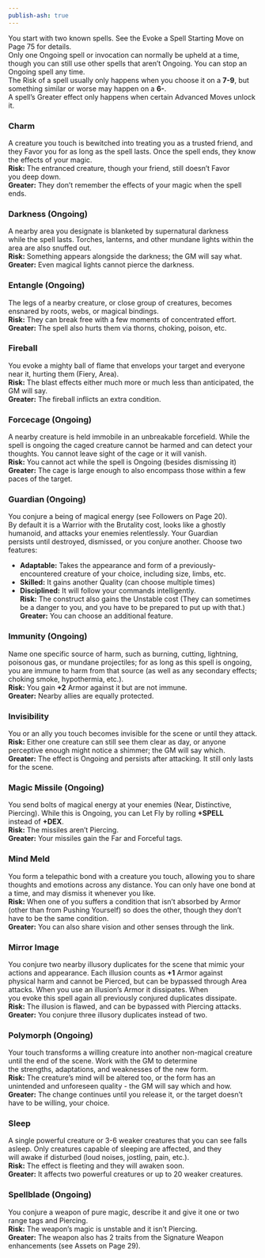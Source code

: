 ```yaml
---  
publish-ash: true  
---  
```

You start with two known spells. See the Evoke a Spell Starting Move on Page 75 for details.  
Only one Ongoing spell or invocation can normally be upheld at a time, though you can still use other spells that aren’t Ongoing. You can stop an Ongoing spell any time.  
The Risk of a spell usually only happens when you choose it on a **7-9**, but something similar or worse may happen on a **6-**.  
A spell’s Greater effect only happens when certain Advanced Moves unlock it.  
### Charm  
A creature you touch is bewitched into treating you as a trusted friend, and they Favor you for as long as the spell lasts. Once the spell ends, they know the effects of your magic.  
 **Risk:** The entranced creature, though your friend, still doesn’t Favor  
you deep down.  
 **Greater:** They don’t remember the effects of your magic when the spell ends.  
### Darkness (Ongoing)  
A nearby area you designate is blanketed by supernatural darkness  
while the spell lasts. Torches, lanterns, and other mundane lights within the area are also snuffed out.  
 **Risk:** Something appears alongside the darkness; the GM will say what.  
 **Greater:** Even magical lights cannot pierce the darkness.  
### Entangle (Ongoing)  
The legs of a nearby creature, or close group of creatures, becomes ensnared by roots, webs, or magical bindings.  
 **Risk:** They can break free with a few moments of concentrated effort.  
 **Greater:** The spell also hurts them via thorns, choking, poison, etc.  
### Fireball  
You evoke a mighty ball of flame that envelops your target and everyone near it, hurting them (Fiery, Area).  
 **Risk:** The blast effects either much more or much less than anticipated, the GM will say.  
 **Greater:** The fireball inflicts an extra condition.  
### Forcecage (Ongoing)  
A nearby creature is held immobile in an unbreakable forcefield. While the spell is ongoing the caged creature cannot be harmed and can detect your thoughts. You cannot leave sight of the cage or it will vanish.  
 **Risk:** You cannot act while the spell is Ongoing (besides dismissing it)  
 **Greater:** The cage is large enough to also encompass those within a few paces of the target.  
### Guardian (Ongoing)  
You conjure a being of magical energy (see Followers on Page 20).  
By default it is a Warrior with the Brutality cost, looks like a ghostly humanoid, and attacks your enemies relentlessly. Your Guardian  
persists until destroyed, dismissed, or you conjure another. Choose two features:  
- **Adaptable:** Takes the appearance and form of a previously-  
encountered creature of your choice, including size, limbs, etc.  
- **Skilled:** It gains another Quality (can choose multiple times)  
- **Disciplined:** It will follow your commands intelligently.  
 **Risk:** The construct also gains the Unstable cost (They can sometimes be a danger to you, and you have to be prepared to put up with that.)  
 **Greater:** You can choose an additional feature.  
### Immunity (Ongoing)  
Name one specific source of harm, such as burning, cutting, lightning, poisonous gas, or mundane projectiles; for as long as this spell is ongoing, you are immune to harm from that source (as well as any secondary effects; choking smoke, hypothermia, etc.).  
 **Risk:** You gain **+2** Armor against it but are not immune.  
 **Greater:** Nearby allies are equally protected.  
### Invisibility  
You or an ally you touch becomes invisible for the scene or until they attack.  
 **Risk:** Either one creature can still see them clear as day, or anyone perceptive enough might notice a shimmer; the GM will say which.  
 **Greater:** The effect is Ongoing and persists after attacking. It still only lasts for the scene.  
### Magic Missile (Ongoing)  
You send bolts of magical energy at your enemies (Near, Distinctive, Piercing). While this is Ongoing, you can Let Fly by rolling **+SPELL**  
instead of **+DEX**.  
 **Risk:** The missiles aren’t Piercing.  
 **Greater:** Your missiles gain the Far and Forceful tags.  
### Mind Meld  
You form a telepathic bond with a creature you touch, allowing you to share thoughts and emotions across any distance. You can only have one bond at a time, and may dismiss it whenever you like.  
 **Risk:** When one of you suffers a condition that isn’t absorbed by Armor (other than from Pushing Yourself) so does the other, though they don’t have to be the same condition.  
 **Greater:** You can also share vision and other senses through the link.  
### Mirror Image  
You conjure two nearby illusory duplicates for the scene that mimic your actions and appearance. Each illusion counts as **+1** Armor against  
physical harm and cannot be Pierced, but can be bypassed through Area attacks. When you use an illusion’s Armor it dissipates. When  
you evoke this spell again all previously conjured duplicates dissipate.  
 **Risk:** The illusion is flawed, and can be bypassed with Piercing attacks.  
 **Greater:** You conjure three illusory duplicates instead of two.  
### Polymorph (Ongoing)  
Your touch transforms a willing creature into another non-magical creature until the end of the scene. Work with the GM to determine  
the strengths, adaptations, and weaknesses of the new form.  
 **Risk:** The creature’s mind will be altered too, or the form has an  
unintended and unforeseen quality - the GM will say which and how.  
 **Greater:** The change continues until you release it, or the target doesn’t have to be willing, your choice.  
### Sleep  
A single powerful creature or 3-6 weaker creatures that you can see falls asleep. Only creatures capable of sleeping are affected, and they  
will awake if disturbed (loud noises, jostling, pain, etc.).  
 **Risk:** The effect is fleeting and they will awaken soon.  
 **Greater:** It affects two powerful creatures or up to 20 weaker creatures.  
### Spellblade (Ongoing)  
You conjure a weapon of pure magic, describe it and give it one or two  
range tags and Piercing.  
 **Risk:** The weapon’s magic is unstable and it isn’t Piercing.  
 **Greater:** The weapon also has 2 traits from the Signature Weapon enhancements (see Assets on Page 29).